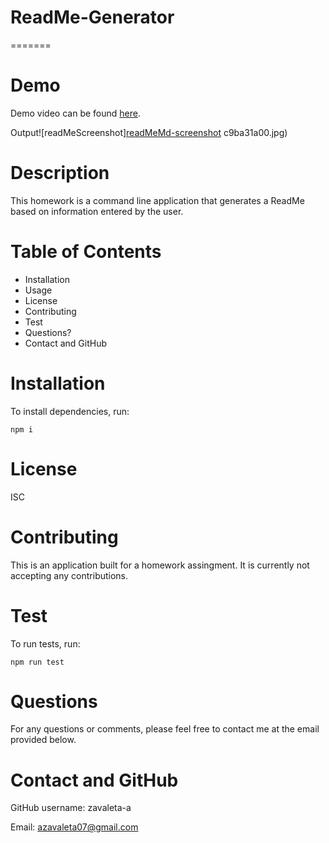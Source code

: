 # ReadMe-Generator

=======
# Demo 
Demo video can be found [here](https://watch.screencastify.com/v/CZQvCAm3SrlSm3eupVkR).

Output![readMeScreenshot][readMeMd-screenshot](https://user-images.githubusercontent.com/84590140/136121619-77f263d4-34f0-4c5a-b1c4-7a07701cb2c2.jpg)
c9ba31a00.jpg)
# Description
This homework is a command line application that generates a ReadMe based on information entered by the user.
# Table of Contents
- Installation
- Usage
- License
- Contributing
- Test
- Questions?
- Contact and GitHub
# Installation
To install dependencies, run:
```
npm i
```
# License
ISC
# Contributing
This is an application built for a homework assingment.  It is currently not accepting any contributions.
# Test
To run tests, run:
```
npm run test
```
# Questions
For any questions or comments, please feel free to contact me at the email provided below.
# Contact and GitHub
GitHub username: zavaleta-a

Email: azavaleta07@gmail.com


